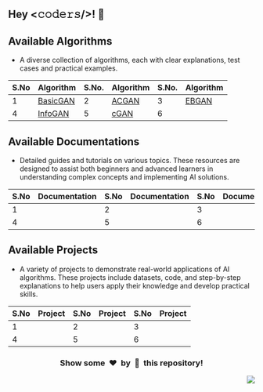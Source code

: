 <h2>Hey <𝚌𝚘𝚍𝚎𝚛𝚜/>! 👋</h2>

## Available Algorithms

- A diverse collection of algorithms, each with clear explanations, test cases and practical examples.

| S.No  | Algorithm | S.No. | Algorithm | S.No. | Algorithm |
|-------|-----------|-------|-----------|-------|-----------|
|   1   | [BasicGAN](./Algorithms/BasicGAN) |   2   | [ACGAN](./Algorithms/ACGAN) |   3   | [EBGAN](./Algorithms/EBGAN) |
|   4   | [InfoGAN](./Algorithms/InfoGAN) |   5   | [cGAN](./Algorithms/cGAN) |   6   |           |

## Available Documentations

- Detailed guides and tutorials on various topics. These resources are designed to assist both beginners and advanced learners in understanding complex concepts and implementing AI solutions.

| S.No  | Documentation | S.No  | Documentation | S.No | Documentation |
|-------|---------------|-------|---------------|------|---------------|
|   1   |               |   2   |               |   3  |               |
|   4   |               |   5   |               |   6  |               |

## Available Projects

- A variety of projects to demonstrate real-world applications of AI algorithms. These projects include datasets, code, and step-by-step explanations to help users apply their knowledge and develop practical skills.

| S.No  | Project | S.No  | Project | S.No | Project |
|-------|---------|-------|---------|------|---------|
|   1   |         |   2   |         |   3  |         |
|   4   |         |   5   |         |   6  |         |


<div align="center">
	<h3>Show some &nbsp;❤️&nbsp; by &nbsp;🌟&nbsp; this repository!</h3>
</div>
<a href="#top"><img src="https://img.shields.io/badge/-Back%20to%20Top-red?style=for-the-badge" align="right"/></a>
